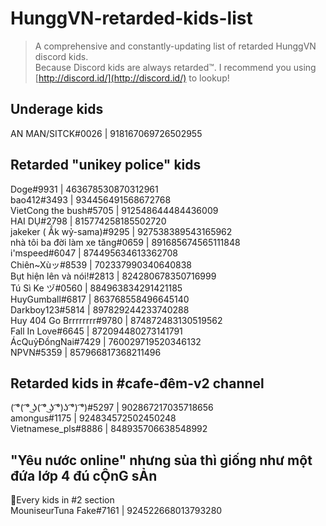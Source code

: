 # HunggVN-retarded-kids-list

> A comprehensive and constantly-updating list of retarded HunggVN discord kids.  
> Because Discord kids are always retarded™.
> I recommend you using [http://discord.id/](http://discord.id/) to lookup!  

## Underage kids
AN MAN/SITCK#0026 | 918167069726502955

## Retarded "unikey police" kids

Doge#9931 | 463678530870312961  
bao412#3493 | 934456491568672768  
VietCong the bush#5705 | 912548644484436009  
HAI DỤ#2798 | 815774258185502720  
jakeker ( Ắk wỷ-sama)#9295 | 927538389543165962  
nhà tôi ba đời làm xe tăng#0659 | 891685674565111848  
i'mspeed#6047 | 874495634613362708  
Chiên~Xùッ#8539 | 702337990340640838   
Bụt hiện lên và nói!#2813 | 824280678350716999  
Tú Sì Ke ヅ#0560 | 884963834291421185  
HuyGumball#6817 | 863768558496645140  
Darkboy123#5814 | 897829244233740288  
Huy 404 Go Brrrrrrrr#9780 | 874872483130519562  
Fall In Love#6645 | 872094480273141791  
ÁcQuỷĐồngNai#7429 | 760029719520346132  
NPVN#5359 | 857966817368211496

## Retarded kids in #cafe-đêm-v2 channel
( ͡°( ͡° ͜ʖ( ͡° ͜ʖ ͡°)ʖ ͡°) ͡°)#5297 | 902867217035718656  
amongus#1175 | 924834572502450248  
Vietnamese_pls#8886 | 848935706638548992

## "Yêu nước online" nhưng sủa thì giống như một đứa lớp 4 đú cỘnG sẢn
🔸Every kids in #2 section  
MouniseurTuna Fake#7161 | 924522668013793280
